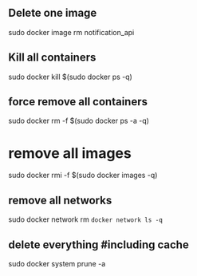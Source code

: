 ## Delete one image
sudo docker image rm notification_api

## Kill all containers
sudo docker kill $(sudo docker ps -q)

## force remove all containers
sudo docker rm -f $(sudo docker ps -a -q)

# remove all images
sudo docker rmi -f $(sudo docker images -q)

## remove all networks
sudo docker network rm `docker network ls -q`

## delete everything #including cache
sudo docker system prune -a
